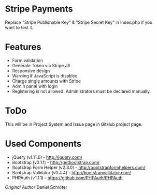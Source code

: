 Stripe Payments
====================================
Replace "Stripe Publishable Key" & "Stripe Secret Key" in index.php if you want to test it.

Features
===============
* Form validation
* Generate Token via Stripe JS
* Responsive design
* Warning if JavaScript is disabled
* Charge single amounts with Stripe
* Admin panel with login
* Registering is not allowed. Administrators must be declared manually.

ToDo
===============
This will be in Project System and Issue page in GitHub project page.

Used Components
===============
* jQuery (v1.11.0) - http://jquery.com/
* Bootstrap (v3.1.1) - http://getbootstrap.com/
* Bootstrap Form Helper (v2.3.0) - http://bootstrapformhelpers.com/
* Bootstrap Validator (v0.4.4) - http://bootstrapvalidator.com/
* PHPAuth (v1.1.1) - https://github.com/PHPAuth/PHPAuth

_Original Author_ Daniel Schröter
